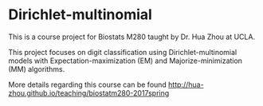 # Dirichlet-multinomial
This is a course project for Biostats M280 taught by Dr. Hua Zhou at UCLA. 

This project focuses on digit classification using Dirichlet-multinomial models with Expectation-maximization (EM) and Majorize-minimization (MM) algorithms. 

More details regarding this course can be found http://hua-zhou.github.io/teaching/biostatm280-2017spring
